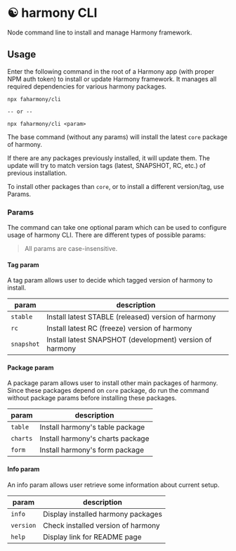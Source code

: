 # ☯️ harmony CLI

Node command line to install and manage Harmony framework.

## Usage

Enter the following command in the root of a Harmony app (with proper NPM auth token) to install or update Harmony framework. It manages all required dependencies for various harmony packages.

```
npx faharmony/cli

-- or --

npx faharmony/cli <param>
```

The base command (without any params) will install the latest `core` package of harmony.

If there are any packages previously installed, it will update them. The update will try to match version tags (latest, SNAPSHOT, RC, etc.) of previous installation.

To install other packages than `core`, or to install a different version/tag, use Params.

### Params

The command can take one optional param which can be used to configure usage of harmony CLI. There are different types of possible params:

> All params are case-insensitive.

#### Tag param

A tag param allows user to decide which tagged version of harmony to install.

| param      | description                                              |
| ---------- | -------------------------------------------------------- |
| `stable`   | Install latest STABLE (released) version of harmony      |
| `rc`       | Install latest RC (freeze) version of harmony            |
| `snapshot` | Install latest SNAPSHOT (development) version of harmony |

#### Package param

A package param allows user to install other main packages of harmony. Since these packages depend on `core` package, do run the command without package params before installing these packages.

| param    | description                      |
| -------- | -------------------------------- |
| `table`  | Install harmony's table package  |
| `charts` | Install harmony's charts package |
| `form`   | Install harmony's form package   |

#### Info param

An info param allows user retrieve some information about current setup.

| param     | description                        |
| --------- | ---------------------------------- |
| `info`    | Display installed harmony packages |
| `version` | Check installed version of harmony |
| `help`    | Display link for README page       |
